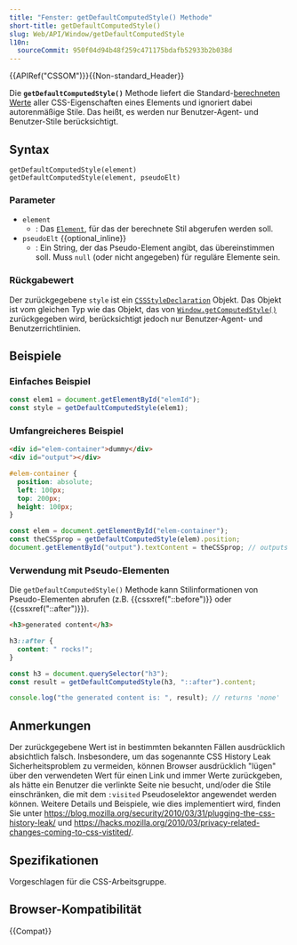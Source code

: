 ```yaml
---
title: "Fenster: getDefaultComputedStyle() Methode"
short-title: getDefaultComputedStyle()
slug: Web/API/Window/getDefaultComputedStyle
l10n:
  sourceCommit: 950f04d94b48f259c471175bdafb52933b2b038d
---
```


{{APIRef("CSSOM")}}{{Non-standard_Header}}

Die **`getDefaultComputedStyle()`** Methode liefert die Standard-[berechneten Werte](/de/docs/Web/CSS/CSS_cascade/Value_processing#computed_value) aller CSS-Eigenschaften eines Elements und ignoriert dabei autorenmäßige Stile. Das heißt, es werden nur Benutzer-Agent- und Benutzer-Stile berücksichtigt.

## Syntax

```js-nolint
getDefaultComputedStyle(element)
getDefaultComputedStyle(element, pseudoElt)
```

### Parameter

- `element`
  - : Das [`Element`](/de/docs/Web/API/Element), für das der berechnete Stil abgerufen werden soll.
- `pseudoElt` {{optional_inline}}
  - : Ein String, der das Pseudo-Element angibt, das übereinstimmen soll. Muss `null` (oder nicht angegeben) für reguläre Elemente sein.

### Rückgabewert

Der zurückgegebene `style` ist ein [`CSSStyleDeclaration`](/de/docs/Web/API/CSSStyleDeclaration) Objekt. Das Objekt ist vom gleichen Typ wie das Objekt, das von [`Window.getComputedStyle()`](/de/docs/Web/API/Window/getComputedStyle) zurückgegeben wird, berücksichtigt jedoch nur Benutzer-Agent- und Benutzerrichtlinien.

## Beispiele

### Einfaches Beispiel

```js
const elem1 = document.getElementById("elemId");
const style = getDefaultComputedStyle(elem1);
```

### Umfangreicheres Beispiel

```html
<div id="elem-container">dummy</div>
<div id="output"></div>
```

```css
#elem-container {
  position: absolute;
  left: 100px;
  top: 200px;
  height: 100px;
}
```

```js
const elem = document.getElementById("elem-container");
const theCSSprop = getDefaultComputedStyle(elem).position;
document.getElementById("output").textContent = theCSSprop; // outputs "static"
```

### Verwendung mit Pseudo-Elementen

Die `getDefaultComputedStyle()` Methode kann Stilinformationen von Pseudo-Elementen abrufen (z.B. {{cssxref("::before")}} oder {{cssxref("::after")}}).

```html
<h3>generated content</h3>
```

```css
h3::after {
  content: " rocks!";
}
```

```js
const h3 = document.querySelector("h3");
const result = getDefaultComputedStyle(h3, "::after").content;

console.log("the generated content is: ", result); // returns 'none'
```

## Anmerkungen

Der zurückgegebene Wert ist in bestimmten bekannten Fällen ausdrücklich absichtlich falsch. Insbesondere, um das sogenannte CSS History Leak Sicherheitsproblem zu vermeiden, können Browser ausdrücklich "lügen" über den verwendeten Wert für einen Link und immer Werte zurückgeben, als hätte ein Benutzer die verlinkte Seite nie besucht, und/oder die Stile einschränken, die mit dem `:visited` Pseudoselektor angewendet werden können. Weitere Details und Beispiele, wie dies implementiert wird, finden Sie unter <https://blog.mozilla.org/security/2010/03/31/plugging-the-css-history-leak/> und <https://hacks.mozilla.org/2010/03/privacy-related-changes-coming-to-css-vistited/>.

## Spezifikationen

Vorgeschlagen für die CSS-Arbeitsgruppe.

## Browser-Kompatibilität

{{Compat}}

